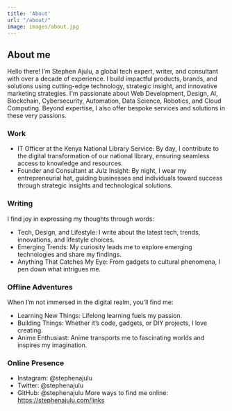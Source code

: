 ```yaml
---
title: 'About'
url: "/about/"
image: images/about.jpg
---
```


## About me
Hello there! I’m Stephen Ajulu, a global tech expert, writer, and consultant with over a decade of experience. I build impactful products, brands, and solutions using cutting-edge technology, strategic insight, and innovative marketing strategies. I'm passionate about Web Development, Design, AI, Blockchain, Cybersecurity, Automation, Data Science, Robotics, and Cloud Computing. Beyond expertise, I also offer bespoke services and solutions in these very passions.

### Work
- IT Officer at the Kenya National Library Service: By day, I contribute to the digital transformation of our national library, ensuring seamless access to knowledge and resources.
- Founder and Consultant at Julz Insight: By night, I wear my entrepreneurial hat, guiding businesses and individuals toward success through strategic insights and technological solutions.

### Writing
I find joy in expressing my thoughts through words:
- Tech, Design, and Lifestyle: I write about the latest tech, trends, innovations, and lifestyle choices.
- Emerging Trends: My curiosity leads me to explore emerging technologies and share my findings.
- Anything That Catches My Eye: From gadgets to cultural phenomena, I pen down what intrigues me.

### Offline Adventures
When I’m not immersed in the digital realm, you’ll find me:
- Learning New Things: Lifelong learning fuels my passion.
- Building Things: Whether it’s code, gadgets, or DIY projects, I love creating.
- Anime Enthusiast: Anime transports me to fascinating worlds and inspires my imagination.

### Online Presence
- Instagram: @stephenajulu
- Twitter: @stephenajulu
- GitHub: @stephenajulu
More ways to find me online: https://stephenajulu.com/links

